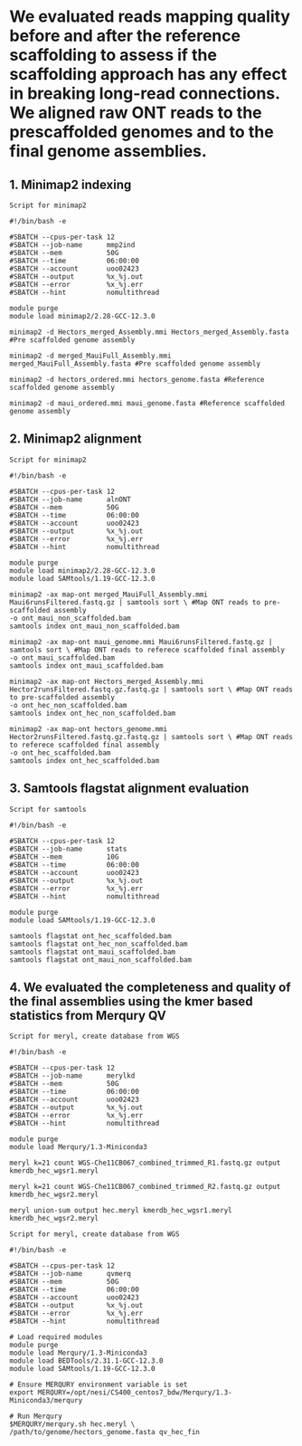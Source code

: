 # We evaluated reads mapping quality before and after the reference scaffolding to assess if the scaffolding approach has any effect in breaking long-read connections. We aligned raw ONT reads to the prescaffolded genomes and to the final genome assemblies.

## 1. Minimap2 indexing 
`Script for minimap2`
```
#!/bin/bash -e

#SBATCH --cpus-per-task 12
#SBATCH --job-name      mmp2ind
#SBATCH --mem           50G
#SBATCH --time          06:00:00
#SBATCH --account       uoo02423
#SBATCH --output        %x_%j.out
#SBATCH --error         %x_%j.err
#SBATCH --hint          nomultithread

module purge
module load minimap2/2.28-GCC-12.3.0

minimap2 -d Hectors_merged_Assembly.mmi Hectors_merged_Assembly.fasta #Pre scaffolded genome assembly

minimap2 -d merged_MauiFull_Assembly.mmi merged_MauiFull_Assembly.fasta #Pre scaffolded genome assembly

minimap2 -d hectors_ordered.mmi hectors_genome.fasta #Reference scaffolded genome assembly

minimap2 -d maui_ordered.mmi maui_genome.fasta #Reference scaffolded genome assembly
```
## 2. Minimap2 alignment 
`Script for minimap2`
```
#!/bin/bash -e

#SBATCH --cpus-per-task 12
#SBATCH --job-name      alnONT
#SBATCH --mem           50G
#SBATCH --time          06:00:00
#SBATCH --account       uoo02423
#SBATCH --output        %x_%j.out
#SBATCH --error         %x_%j.err
#SBATCH --hint          nomultithread

module purge
module load minimap2/2.28-GCC-12.3.0
module load SAMtools/1.19-GCC-12.3.0

minimap2 -ax map-ont merged_MauiFull_Assembly.mmi Maui6runsFiltered.fastq.gz | samtools sort \ #Map ONT reads to pre-scaffolded assembly 
-o ont_maui_non_scaffolded.bam
samtools index ont_maui_non_scaffolded.bam

minimap2 -ax map-ont maui_genome.mmi Maui6runsFiltered.fastq.gz | samtools sort \ #Map ONT reads to referece scaffolded final assembly 
-o ont_maui_scaffolded.bam
samtools index ont_maui_scaffolded.bam

minimap2 -ax map-ont Hectors_merged_Assembly.mmi Hector2runsFiltered.fastq.gz.fastq.gz | samtools sort \ #Map ONT reads to pre-scaffolded assembly 
-o ont_hec_non_scaffolded.bam
samtools index ont_hec_non_scaffolded.bam

minimap2 -ax map-ont hectors_genome.mmi Hector2runsFiltered.fastq.gz.fastq.gz | samtools sort \ #Map ONT reads to referece scaffolded final assembly 
-o ont_hec_scaffolded.bam
samtools index ont_hec_scaffolded.bam
```
## 3. Samtools flagstat alignment evaluation 
`Script for samtools`
```
#!/bin/bash -e

#SBATCH --cpus-per-task 12
#SBATCH --job-name      stats
#SBATCH --mem           10G
#SBATCH --time          06:00:00
#SBATCH --account       uoo02423
#SBATCH --output        %x_%j.out
#SBATCH --error         %x_%j.err
#SBATCH --hint          nomultithread

module purge
module load SAMtools/1.19-GCC-12.3.0

samtools flagstat ont_hec_scaffolded.bam
samtools flagstat ont_hec_non_scaffolded.bam
samtools flagstat ont_maui_scaffolded.bam
samtools flagstat ont_maui_non_scaffolded.bam

```
## 4. We evaluated the completeness and quality of the final assemblies using the kmer based statistics from Merqury QV 
`Script for meryl, create database from WGS`
```
#!/bin/bash -e

#SBATCH --cpus-per-task 12
#SBATCH --job-name      merylkd
#SBATCH --mem           50G
#SBATCH --time          06:00:00
#SBATCH --account       uoo02423
#SBATCH --output        %x_%j.out
#SBATCH --error         %x_%j.err
#SBATCH --hint          nomultithread

module purge
module load Merqury/1.3-Miniconda3

meryl k=21 count WGS-Che11CB067_combined_trimmed_R1.fastq.gz output kmerdb_hec_wgsr1.meryl

meryl k=21 count WGS-Che11CB067_combined_trimmed_R2.fastq.gz output kmerdb_hec_wgsr2.meryl

meryl union-sum output hec.meryl kmerdb_hec_wgsr1.meryl kmerdb_hec_wgsr2.meryl
```
`Script for meryl, create database from WGS`
```
#!/bin/bash -e

#SBATCH --cpus-per-task 12
#SBATCH --job-name      qvmerq
#SBATCH --mem           50G
#SBATCH --time          06:00:00
#SBATCH --account       uoo02423
#SBATCH --output        %x_%j.out
#SBATCH --error         %x_%j.err
#SBATCH --hint          nomultithread

# Load required modules
module purge
module load Merqury/1.3-Miniconda3
module load BEDTools/2.31.1-GCC-12.3.0
module load SAMtools/1.19-GCC-12.3.0

# Ensure MERQURY environment variable is set
export MERQURY=/opt/nesi/CS400_centos7_bdw/Merqury/1.3-Miniconda3/merqury

# Run Merqury
$MERQURY/merqury.sh hec.meryl \
/path/to/genome/hectors_genome.fasta qv_hec_fin
```
